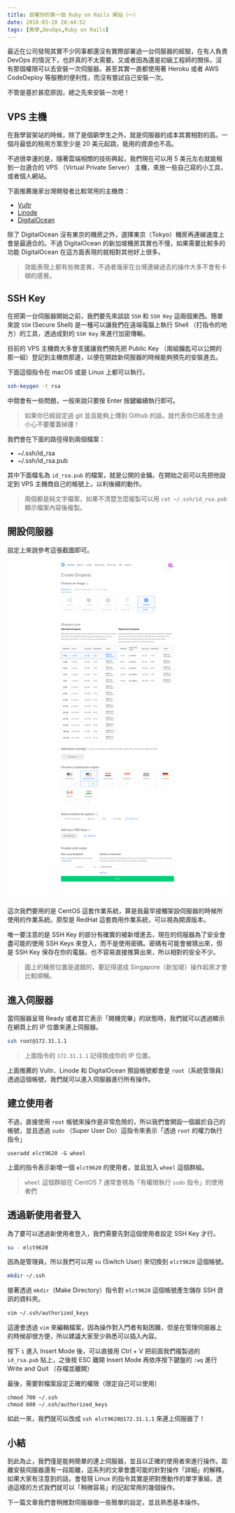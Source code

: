 ```yaml
---
title: 部署你的第一個 Ruby on Rails 網站（一）
date: 2018-03-20 20:44:52
tags: [教學,DevOps,Ruby on Rails]
---
```


最近在公司發現其實不少同事都還沒有實際部署過一台伺服器的經驗，在有人負責 DevOps 的情況下，也許真的不太需要。又或者因為還是初級工程師的關係，沒有那個權限可以去安裝一次伺服器。甚至其實一直都使用著 Heroku 或者 AWS CodeDeploy 等服務的便利性，而沒有嘗試自己安裝一次。

不管是基於甚麼原因，總之先來安裝一次吧！

<!-- more -->

## VPS 主機

在我學習架站的時候，除了是個窮學生之外，就是伺服器的成本其實相對的高。一個月最低的租用方案至少是 20 美元起跳，能用的資源也不高。

不過很幸運的是，隨著雲端相關的技術興起，我們現在可以用 5 美元左右就能租到一台適合的 VPS （Virtual Private Server） 主機，來放一些自己寫的小工具，或者個人網站。

下面推薦幾家台灣開發者比較常用的主機商：

 * [Vultr](https://vultr.com/)
 * [Linode](https://linode.com)
 * [DigitalOcean](https://digitalocean.com/)

除了 DigitalOcean 沒有東京的機房之外，選擇東京（Tokyo）機房再連線速度上會是最適合的。不過 DigitalOcean 的新加坡機房其實也不慢，如果需要比較多的功能 DigitalOcean 在這方面表現的就相對其他好上很多。

> 效能表現上都有些微差異，不過者幾家在台灣連線過去的操作大多不會有卡頓的感覺。

## SSH Key

在把第一台伺服器開始之前，我們要先來談談 `SSH` 和 `SSH Key` 這兩個東西。簡單來說 `SSH` (Secure Shell) 是一種可以讓我們在遠端電腦上執行 Shell （打指令的地方）的工具，透過成對的 `SSH Key` 來進行加密傳輸。

目前的 VPS 主機商大多會支援讓我們預先把 Public Key （兩組鑰匙可以公開的那一組）登記到主機商那邊，以便在開啟新伺服器的時候能夠預先的安裝進去。

下面這個指令在 macOS 或是 Linux 上都可以執行。

```bash
ssh-keygen -t rsa
```

中間會有一些問題，一般來說只要按 Enter 按鍵繼續執行即可。

> 如果你已經設定過 git 並且能夠上傳到 Github 的話，就代表你已經產生過小心不要覆蓋掉摟！

我們會在下面的路徑得到兩個檔案：

* ~/.ssh/id_rsa
* ~/.ssh/id_rsa.pub

其中下面檔名為 `id_rsa.pub` 的檔案，就是公開的金鑰。在開始之前可以先把他設定到 VPS 主機商自己的帳號上，以利後續的動作。

> 兩個都是純文字檔案，如果不清楚怎麼複製可以用 `cat ~/.ssh/id_rsa.pub` 顯示檔案內容後複製。

## 開設伺服器

設定上來說參考這張截圖即可。

![DigitalOcean - Create Droplets.png](/images/getting-started-deploy-your-ruby-on-rails-part-1/new_droplet.png)

這次我們要用的是 CentOS 這套作業系統，算是我最早接觸架設伺服器的時候所使用的作業系統。原型是 RedHat 這套商用作業系統，可以視為開源版本。

唯一要注意的是 SSH Key 的部分有確實的被新增進去，現在的伺服器為了安全會盡可能的使用 SSH Keys 來登入，而不是使用密碼。密碼有可能會被猜出來，但是 SSH Key 保存在你的電腦，也不容易直接推算出來，所以相對的安全不少。

> 圖上的機房位置是選錯的，要記得選成 Singapore（新加坡）操作起來才會比較順暢。 

## 進入伺服器

當伺服器呈現 Ready 或者其它表示「開機完畢」的狀態時，我們就可以透過顯示在網頁上的 IP 位置來連上伺服器。

```bash
ssh root@172.31.1.1
```

> 上面指令的 `172.31.1.1` 記得換成你的 IP 位置。

上面推薦的 Vultr、Linode 和 DigitalOcean 預設帳號都會是 `root`（系統管理員）透過這個帳號，我們就可以進入伺服器進行所有操作。

## 建立使用者

不過，直接使用 `root` 帳號來操作是非常危險的，所以我們會開設一個屬於自己的帳號，並且透過 `sudo` （Super User Do）這指令來表示「透過 `root` 的權力執行指令」

```
useradd elct9620 -G wheel
```

上面的指令表示新增一個 `elct9620` 的使用者，並且加入 `wheel` 這個群組。

> `wheel` 這個群組在 CentOS 7 通常會視為「有權限執行 `sudo` 指令」的使用者們

## 透過新使用者登入

為了要可以透過新使用者登入，我們需要先對這個使用者設定 SSH Key 才行。

```bash
su - elct9620
```

因為是管理員，所以我們可以用 `su` (Switch User) 來切換到 `elct9620` 這個帳號。

```bash
mkdir ~/.ssh
```

接著透過 `mkdir`（Make Directory）指令對 `elct9620` 這個帳號產生儲存 SSH 資訊的資料夾。

```bash
vim ~/.ssh/authorized_keys
```

這邊會透過 `vim` 來編輯檔案，因為操作對入門者有點困難，但是在管理伺服器上的時候卻很方便，所以建議大家至少熟悉可以插入內容。

按下 `i` 進入 Insert Mode 後，可以直接用 Ctrl + V 把前面我們複製過的 `id_rsa.pub` 貼上，之後按 ESC 離開 Insert Mode 再依序按下鍵盤的 `:wq` 進行 Write and Quit （存檔並離開）

最後，需要對檔案設定正確的權限（限定自己可以使用）

```
chmod 700 ~/.ssh
chmod 600 ~/.ssh/authorized_keys
```

如此一來，我們就可以改成 `ssh elct9620@172.31.1.1` 來連上伺服器了！

## 小結

到此為止，我們僅是能夠簡單的連上伺服器，並且以正確的使用者來進行操作。距離安裝伺服器還有一段距離，這系列的文章會盡可能的針對操作「詳細」的解釋。如果大家有注意到的話，會發現 Linux 的指令其實是把對應動作的單字重組，透過這樣的方式我們就可以「稍微容易」的記起常用的幾個操作。

下一篇文章我們會稍微對伺服器做一些簡單的設定，並且熟悉基本操作。
 